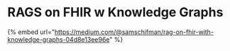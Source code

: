 # RAGS on FHIR w Knowledge Graphs

{% embed url="https://medium.com/@samschifman/rag-on-fhir-with-knowledge-graphs-04d8e13ee96e" %}
